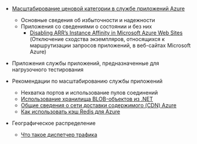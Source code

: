 * [Масштабирование ценовой категории в службе приложений Azure](../articles/app-service-web/web-sites-scale.md)
	* Основные сведения об избыточности и надежности
	* Приложения со сведениями о состоянии и без них
		* [Disabling ARR’s Instance Affinity in Microsoft Azure Web Sites](/blog/disabling-arrs-instance-affinity-in-windows-azure-web-sites/) (Отключение сходства экземпляров, относящихся к маршрутизации запросов приложений, в веб-сайтах Microsoft Azure)

* Приложения службы приложений, предназначенные для нагрузочного тестирования

* Рекомендации по масштабированию службы приложений
	* Нехватка портов и использование пулов соединений
	* [Использование хранилища BLOB-объектов из .NET](../articles/storage/storage-dotnet-how-to-use-blobs.md)
	* [Общие сведения о сети доставки содержимого (CDN) Azure](../articles/cdn/cdn-overview.md)
	* [Как использовать кэш Redis для Azure](../articles/redis-cache/cache-dotnet-how-to-use-azure-redis-cache.md)

* Географическое распределение
	* [Что такое диспетчер трафика](../articles/traffic-manager/traffic-manager-overview.md)

<!---HONumber=AcomDC_0706_2016-->